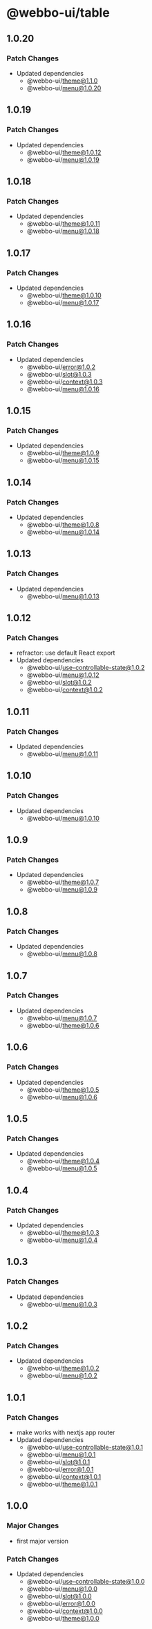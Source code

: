 # @webbo-ui/table

## 1.0.20

### Patch Changes

- Updated dependencies
  - @webbo-ui/theme@1.1.0
  - @webbo-ui/menu@1.0.20

## 1.0.19

### Patch Changes

- Updated dependencies
  - @webbo-ui/theme@1.0.12
  - @webbo-ui/menu@1.0.19

## 1.0.18

### Patch Changes

- Updated dependencies
  - @webbo-ui/theme@1.0.11
  - @webbo-ui/menu@1.0.18

## 1.0.17

### Patch Changes

- Updated dependencies
  - @webbo-ui/theme@1.0.10
  - @webbo-ui/menu@1.0.17

## 1.0.16

### Patch Changes

- Updated dependencies
  - @webbo-ui/error@1.0.2
  - @webbo-ui/slot@1.0.3
  - @webbo-ui/context@1.0.3
  - @webbo-ui/menu@1.0.16

## 1.0.15

### Patch Changes

- Updated dependencies
  - @webbo-ui/theme@1.0.9
  - @webbo-ui/menu@1.0.15

## 1.0.14

### Patch Changes

- Updated dependencies
  - @webbo-ui/theme@1.0.8
  - @webbo-ui/menu@1.0.14

## 1.0.13

### Patch Changes

- Updated dependencies
  - @webbo-ui/menu@1.0.13

## 1.0.12

### Patch Changes

- refractor: use default React export
- Updated dependencies
  - @webbo-ui/use-controllable-state@1.0.2
  - @webbo-ui/menu@1.0.12
  - @webbo-ui/slot@1.0.2
  - @webbo-ui/context@1.0.2

## 1.0.11

### Patch Changes

- Updated dependencies
  - @webbo-ui/menu@1.0.11

## 1.0.10

### Patch Changes

- Updated dependencies
  - @webbo-ui/menu@1.0.10

## 1.0.9

### Patch Changes

- Updated dependencies
  - @webbo-ui/theme@1.0.7
  - @webbo-ui/menu@1.0.9

## 1.0.8

### Patch Changes

- Updated dependencies
  - @webbo-ui/menu@1.0.8

## 1.0.7

### Patch Changes

- Updated dependencies
  - @webbo-ui/menu@1.0.7
  - @webbo-ui/theme@1.0.6

## 1.0.6

### Patch Changes

- Updated dependencies
  - @webbo-ui/theme@1.0.5
  - @webbo-ui/menu@1.0.6

## 1.0.5

### Patch Changes

- Updated dependencies
  - @webbo-ui/theme@1.0.4
  - @webbo-ui/menu@1.0.5

## 1.0.4

### Patch Changes

- Updated dependencies
  - @webbo-ui/theme@1.0.3
  - @webbo-ui/menu@1.0.4

## 1.0.3

### Patch Changes

- Updated dependencies
  - @webbo-ui/menu@1.0.3

## 1.0.2

### Patch Changes

- Updated dependencies
  - @webbo-ui/theme@1.0.2
  - @webbo-ui/menu@1.0.2

## 1.0.1

### Patch Changes

- make works with nextjs app router
- Updated dependencies
  - @webbo-ui/use-controllable-state@1.0.1
  - @webbo-ui/menu@1.0.1
  - @webbo-ui/slot@1.0.1
  - @webbo-ui/error@1.0.1
  - @webbo-ui/context@1.0.1
  - @webbo-ui/theme@1.0.1

## 1.0.0

### Major Changes

- first major version

### Patch Changes

- Updated dependencies
  - @webbo-ui/use-controllable-state@1.0.0
  - @webbo-ui/menu@1.0.0
  - @webbo-ui/slot@1.0.0
  - @webbo-ui/error@1.0.0
  - @webbo-ui/context@1.0.0
  - @webbo-ui/theme@1.0.0
